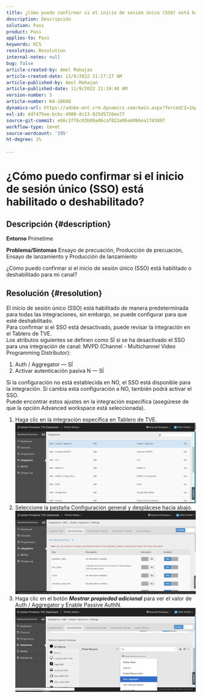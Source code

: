 ```yaml
---
title: ¿Cómo puedo confirmar si el inicio de sesión único (SSO) está habilitado o deshabilitado?
description: Descripción
solution: Pass
product: Pass
applies-to: Pass
keywords: KCS
resolution: Resolution
internal-notes: null
bug: false
article-created-by: Amol Mahajan
article-created-date: 11/9/2022 11:17:17 AM
article-published-by: Amol Mahajan
article-published-date: 11/9/2022 11:19:40 AM
version-number: 5
article-number: KA-16608
dynamics-url: https://adobe-ent.crm.dynamics.com/main.aspx?forceUCI=1&pagetype=entityrecord&etn=knowledgearticle&id=a336b00b-2060-ed11-9561-6045bd006268
exl-id: ddf475ee-bcbc-4980-8c13-025d5726ee77
source-git-commit: eb6c1ff6c03b09a06caf822e06a40b6ea1783897
workflow-type: tm+mt
source-wordcount: '195'
ht-degree: 2%

---
```


# ¿Cómo puedo confirmar si el inicio de sesión único (SSO) está habilitado o deshabilitado?

## Descripción {#description}

<b>Entorno</b>
Primetime


<b>Problema/Síntomas</b>
Ensayo de precuación, Producción de precuación, Ensayo de lanzamiento y Producción de lanzamiento

¿Cómo puedo confirmar si el inicio de sesión único (SSO) está habilitado o deshabilitado para mi canal?


## Resolución {#resolution}

El inicio de sesión único (SSO) está habilitado de manera predeterminada para todas las integraciones, sin embargo, se puede configurar para que esté deshabilitado.<br>Para confirmar si el SSO está desactivado, puede revisar la integración en el Tablero de TVE.<br>Los atributos siguientes se definen como SÍ si se ha desactivado el SSO para una integración de canal: MVPD (Channel - Multichannel Video Programming Distributor):<br>
1. Auth / Aggregator — SÍ
2. Activar autenticación pasiva N — SÍ

Si la configuración no está establecida en NO, el SSO está disponible para la integración. Si cambia esta configuración a NO, también podrá activar el SSO.<br>Puede encontrar estos ajustes en la integración específica (asegúrese de que la opción Advanced workspace está seleccionada).
1. Haga clic en la integración específica en Tablero de TVE.![](assets/6664dc8b-ff71-eb11-a812-00224809a536.png)
2. Seleccione la pestaña Configuración general y desplácese hacia abajo.![](assets/ecedf1a3-ff71-eb11-a812-00224809a536.png)
3. Haga clic en el botón <b>*Mostrar propiedad adicional</b>* para ver el valor de Auth / Aggregator y Enable Passive AuthN. ![](assets/1f33e3d9-ff71-eb11-a812-00224809a536.png)
